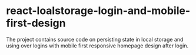 # react-loalstorage-login-and-mobile-first-design
The project contains source code on persisting state in local storage and using over logins with mobile first responsive homepage design after login.
